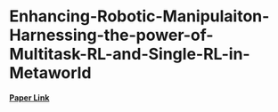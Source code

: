 # Enhancing-Robotic-Manipulaiton-Harnessing-the-power-of-Multitask-RL-and-Single-RL-in-Metaworld

**[Paper Link](https://drive.google.com/drive/folders/1_qAW0qnNYreh8sPMo0-KywFoMUO_i2Lo?usp=sharing)**
